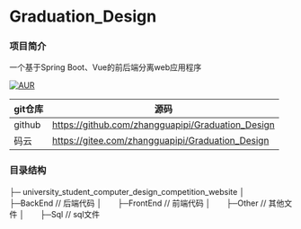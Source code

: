 # Graduation_Design

### 项目简介
一个基于Spring Boot、Vue的前后端分离web应用程序

[![AUR](https://img.shields.io/badge/license-Apache%20License%202.0-blue.svg)](https://github.com/zhangguapipi/Graduation_Design/blob/main/LICENSE)

|  git仓库 |  源码  |
|---|---|
|  github |  https://github.com/zhangguapipi/Graduation_Design   |
|  码云  |  https://gitee.com/zhangguapipi/Graduation_Design   |

### 目录结构
├─ university_student_computer_design_competition_website
│　　├─BackEnd      // 后端代码
│　　├─FrontEnd     // 前端代码
│　　├─Other        // 其他文件
│　　├─Sql          // sql文件